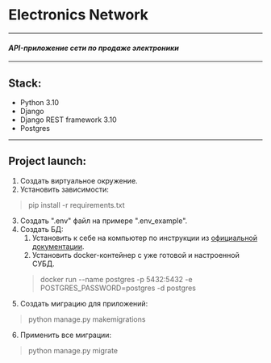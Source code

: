 Electronics Network
========
________
#### *API-приложение сети по продаже электроники*
________
## Stack:
- Python 3.10
- Django
- Django REST framework 3.10
- Postgres
___
## Project launch:
1. Создать виртуальное окружение.
2. Установить зависимости:
> pip install -r requirements.txt
3. Создать ".env" файл на примере ".env_example".
4. Создать БД:
   1. Установить к себе на компьютер по инструкции из [официальной документации](https://www.postgresql.org/download/). 
   2. Установить docker-контейнер с уже готовой и настроенной СУБД. 
    > docker run --name postgres -p 5432:5432 -e POSTGRES_PASSWORD=postgres -d postgres
5. Создать миграцию для приложений:
> python manage.py makemigrations 
6. Применить все миграции:
> python manage.py migrate
